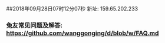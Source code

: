 ##2018年09月28日07时12分07秒 新址: 159.65.202.233
### 兔友常见问题及解答: https://github.com/wanggonging/d/blob/w/FAQ.md
